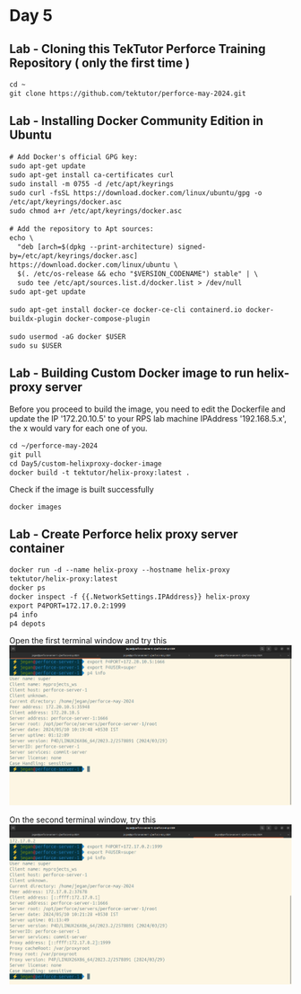 # Day 5

## Lab - Cloning this TekTutor Perforce Training Repository ( only the first time )
```
cd ~
git clone https://github.com/tektutor/perforce-may-2024.git
```

## Lab - Installing Docker Community Edition in Ubuntu 
```
# Add Docker's official GPG key:
sudo apt-get update
sudo apt-get install ca-certificates curl
sudo install -m 0755 -d /etc/apt/keyrings
sudo curl -fsSL https://download.docker.com/linux/ubuntu/gpg -o /etc/apt/keyrings/docker.asc
sudo chmod a+r /etc/apt/keyrings/docker.asc

# Add the repository to Apt sources:
echo \
  "deb [arch=$(dpkg --print-architecture) signed-by=/etc/apt/keyrings/docker.asc] https://download.docker.com/linux/ubuntu \
  $(. /etc/os-release && echo "$VERSION_CODENAME") stable" | \
  sudo tee /etc/apt/sources.list.d/docker.list > /dev/null
sudo apt-get update

sudo apt-get install docker-ce docker-ce-cli containerd.io docker-buildx-plugin docker-compose-plugin

sudo usermod -aG docker $USER
sudo su $USER
```


## Lab - Building Custom Docker image to run helix-proxy server

Before you proceed to build the image, you need to edit the Dockerfile and update the IP '172.20.10.5' to your RPS lab machine IPAddress '192.168.5.x', the x would vary for each one of you.
```
cd ~/perforce-may-2024
git pull
cd Day5/custom-helixproxy-docker-image
docker build -t tektutor/helix-proxy:latest .
```

Check if the image is built successfully
```
docker images
```

## Lab - Create Perforce helix proxy server container
```
docker run -d --name helix-proxy --hostname helix-proxy tektutor/helix-proxy:latest
docker ps
docker inspect -f {{.NetworkSettings.IPAddress}} helix-proxy 
export P4PORT=172.17.0.2:1999
p4 info
p4 depots
```

Open the first terminal window and try this
![Directly access server](img3.png)

On the second terminal window, try this
![Remote user will use the proxy server](img2.png)
